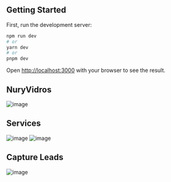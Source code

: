 ## Getting Started

First, run the development server:

```bash
npm run dev
# or
yarn dev
# or
pnpm dev
```

Open [http://localhost:3000](http://localhost:3000) with your browser to see the result.

## NuryVidros

![image](https://github.com/ice44xx/poke-center/assets/112848324/31b30b42-0a67-43fb-bead-0d4e9eee7e63)

## Services

![image](https://github.com/ice44xx/poke-center/assets/112848324/c12af425-6904-4b0f-8abf-17ef01e34886)
![image](https://github.com/ice44xx/poke-center/assets/112848324/30caeb1b-ed75-4f52-a22a-95da1408283b)

## Capture Leads

![image](https://github.com/ice44xx/poke-center/assets/112848324/a0a0cd0f-580c-4915-82a8-98ac0ddeb4ba)
